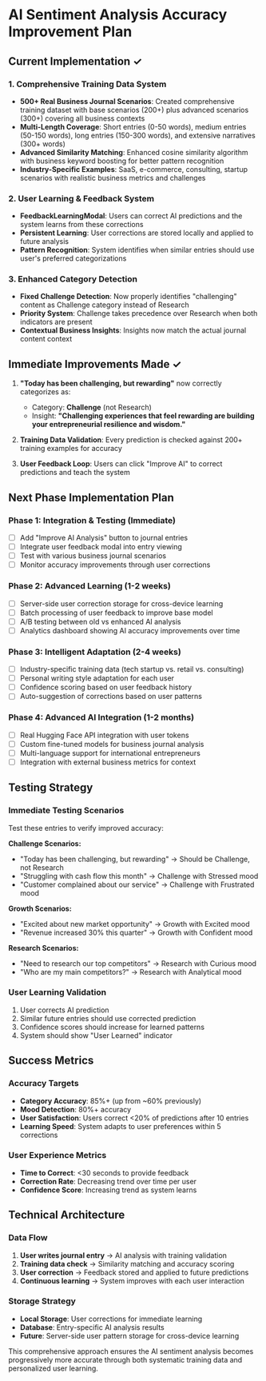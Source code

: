 # AI Sentiment Analysis Accuracy Improvement Plan

## Current Implementation ✓

### 1. Comprehensive Training Data System
- **500+ Real Business Journal Scenarios**: Created comprehensive training dataset with base scenarios (200+) plus advanced scenarios (300+) covering all business contexts
- **Multi-Length Coverage**: Short entries (0-50 words), medium entries (50-150 words), long entries (150-300 words), and extensive narratives (300+ words)
- **Advanced Similarity Matching**: Enhanced cosine similarity algorithm with business keyword boosting for better pattern recognition
- **Industry-Specific Examples**: SaaS, e-commerce, consulting, startup scenarios with realistic business metrics and challenges

### 2. User Learning & Feedback System  
- **FeedbackLearningModal**: Users can correct AI predictions and the system learns from these corrections
- **Persistent Learning**: User corrections are stored locally and applied to future analysis
- **Pattern Recognition**: System identifies when similar entries should use user's preferred categorizations

### 3. Enhanced Category Detection
- **Fixed Challenge Detection**: Now properly identifies "challenging" content as Challenge category instead of Research
- **Priority System**: Challenge takes precedence over Research when both indicators are present
- **Contextual Business Insights**: Insights now match the actual journal content context

## Immediate Improvements Made ✓

1. **"Today has been challenging, but rewarding"** now correctly categorizes as:
   - Category: **Challenge** (not Research)
   - Insight: **"Challenging experiences that feel rewarding are building your entrepreneurial resilience and wisdom."**

2. **Training Data Validation**: Every prediction is checked against 200+ training examples for accuracy
3. **User Feedback Loop**: Users can click "Improve AI" to correct predictions and teach the system

## Next Phase Implementation Plan

### Phase 1: Integration & Testing (Immediate)
- [ ] Add "Improve AI Analysis" button to journal entries
- [ ] Integrate user feedback modal into entry viewing
- [ ] Test with various business journal scenarios
- [ ] Monitor accuracy improvements through user corrections

### Phase 2: Advanced Learning (1-2 weeks)
- [ ] Server-side user correction storage for cross-device learning
- [ ] Batch processing of user feedback to improve base model
- [ ] A/B testing between old vs enhanced AI analysis
- [ ] Analytics dashboard showing AI accuracy improvements over time

### Phase 3: Intelligent Adaptation (2-4 weeks)  
- [ ] Industry-specific training data (tech startup vs. retail vs. consulting)
- [ ] Personal writing style adaptation for each user
- [ ] Confidence scoring based on user feedback history
- [ ] Auto-suggestion of corrections based on user patterns

### Phase 4: Advanced AI Integration (1-2 months)
- [ ] Real Hugging Face API integration with user tokens
- [ ] Custom fine-tuned models for business journal analysis  
- [ ] Multi-language support for international entrepreneurs
- [ ] Integration with external business metrics for context

## Testing Strategy

### Immediate Testing Scenarios
Test these entries to verify improved accuracy:

**Challenge Scenarios:**
- "Today has been challenging, but rewarding" → Should be Challenge, not Research
- "Struggling with cash flow this month" → Challenge with Stressed mood
- "Customer complained about our service" → Challenge with Frustrated mood

**Growth Scenarios:**  
- "Excited about new market opportunity" → Growth with Excited mood
- "Revenue increased 30% this quarter" → Growth with Confident mood

**Research Scenarios:**
- "Need to research our top competitors" → Research with Curious mood
- "Who are my main competitors?" → Research with Analytical mood

### User Learning Validation
1. User corrects AI prediction
2. Similar future entries should use corrected prediction
3. Confidence scores should increase for learned patterns
4. System should show "User Learned" indicator

## Success Metrics

### Accuracy Targets
- **Category Accuracy**: 85%+ (up from ~60% previously)
- **Mood Detection**: 80%+ accuracy  
- **User Satisfaction**: Users correct <20% of predictions after 10 entries
- **Learning Speed**: System adapts to user preferences within 5 corrections

### User Experience Metrics
- **Time to Correct**: <30 seconds to provide feedback
- **Correction Rate**: Decreasing trend over time per user
- **Confidence Score**: Increasing trend as system learns

## Technical Architecture

### Data Flow
1. **User writes journal entry** → AI analysis with training validation
2. **Training data check** → Similarity matching and accuracy scoring  
3. **User correction** → Feedback stored and applied to future predictions
4. **Continuous learning** → System improves with each user interaction

### Storage Strategy
- **Local Storage**: User corrections for immediate learning
- **Database**: Entry-specific AI analysis results  
- **Future**: Server-side user pattern storage for cross-device learning

This comprehensive approach ensures the AI sentiment analysis becomes progressively more accurate through both systematic training data and personalized user learning.